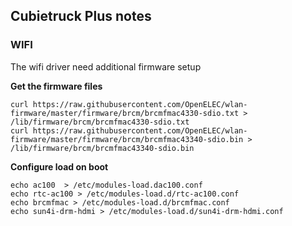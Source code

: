 ## Cubietruck Plus notes

### WIFI

The wifi driver need additional firmware setup

**Get the firmware files**
```
curl https://raw.githubusercontent.com/OpenELEC/wlan-firmware/master/firmware/brcm/brcmfmac4330-sdio.txt > /lib/firmware/brcm/brcmfmac4330-sdio.txt
curl https://raw.githubusercontent.com/OpenELEC/wlan-firmware/master/firmware/brcm/brcmfmac43340-sdio.bin > /lib/firmware/brcm/brcmfmac43340-sdio.bin
```

**Configure load on boot**
```
echo ac100  > /etc/modules-load.dac100.conf
echo rtc-ac100 > /etc/modules-load.d/rtc-ac100.conf
echo brcmfmac > /etc/modules-load.d/brcmfmac.conf
echo sun4i-drm-hdmi > /etc/modules-load.d/sun4i-drm-hdmi.conf
```
